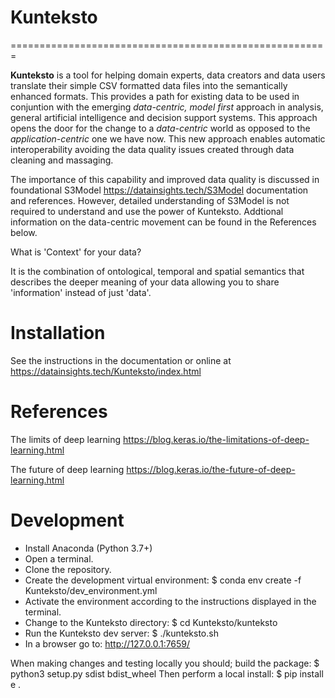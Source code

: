 # Kunteksto

=======================================================

**Kunteksto** is a tool for helping domain experts, data creators and data users translate their simple CSV formatted data files into the semantically enhanced formats. This provides a path for existing data to be used in conjuntion with the emerging *data-centric, model first* approach in analysis, general artificial intelligence and decision support systems. This approach opens the door for the change to a *data-centric* world as opposed to the *application-centric* one we have now. This new approach enables automatic interoperability avoiding the data quality issues created through data cleaning and massaging. 

The importance of this capability and improved data quality is discussed in foundational S3Model https://datainsights.tech/S3Model documentation and references. However, detailed understanding of S3Model is not required to understand and use the power of Kunteksto. Addtional information on the data-centric movement can be found in the References below. 

What is 'Context' for your data?

It is the combination of ontological, temporal and spatial semantics that describes the deeper meaning of your data allowing you to share 'information' instead of just 'data'.

# Installation

See the instructions in the documentation or online at https://datainsights.tech/Kunteksto/index.html

# References

The limits of deep learning https://blog.keras.io/the-limitations-of-deep-learning.html 

The future of deep learning https://blog.keras.io/the-future-of-deep-learning.html


# Development

- Install Anaconda (Python 3.7+)
- Open a terminal.
- Clone the repository.
- Create the development virtual environment: $ conda env create -f Kunteksto/dev_environment.yml
- Activate the environment according to the instructions displayed in the terminal.
- Change to the Kunteksto directory: $ cd Kunteksto/kunteksto
- Run the Kunteksto dev server: $ ./kunteksto.sh
- In a browser go to: http://127.0.0.1:7659/ 

When making changes and testing locally you should;
build the package: $ python3 setup.py sdist bdist_wheel
Then perform a local install: $ pip install e .

